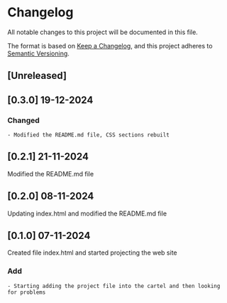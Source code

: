 # Changelog
All notable changes to this project will be documented in this file.

The format is based on [Keep a Changelog](https://keepachangelog.com/en/1.0.0/),
and this project adheres to [Semantic Versioning](https://semver.org/spec/v2.0.0.html).

## [Unreleased]

## [0.3.0] 19-12-2024

### Changed
	- Modified the README.md file, CSS sections rebuilt


## [0.2.1] 21-11-2024
Modified the README.md file

## [0.2.0] 08-11-2024
Updating index.html and modified the README.md file

## [0.1.0] 07-11-2024
Created file index.html and started projecting the web site
### Add
	- Starting adding the project file into the cartel and then looking for problems
